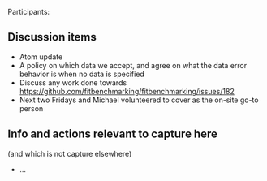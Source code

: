 Participants: 

Discussion items
----------------
* Atom update
* A policy on which data we accept, and agree on what the data error behavior is when no data is specified
* Discuss any work done towards https://github.com/fitbenchmarking/fitbenchmarking/issues/182
* Next two Fridays and Michael volunteered to cover as the on-site go-to person

Info and actions relevant to capture here
-----------------------------------------
(and which is not capture elsewhere)

* ...

